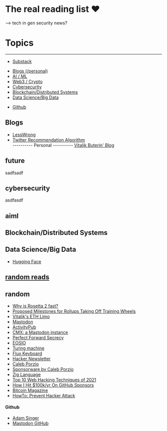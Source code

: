 # The real reading list ❤️



-->
tech in gen
security
news?

# Topics
---
* [Substack](substack)
- [Blogs (/personal)](#blogs)
- [AI / ML](#aiml)
- [Web3 / Crypto](#future)
- [Cybersecurity](#cybersecurity)
- [Blockchain/Distributed Systems](#blockchain)
- [Data Science/Big Data](#datascience)
* [Github](#github)


## Blogs
* [LessWrong](https://www.lesswrong.com/)
* [Twitter Recommendation Algorithm](https://blog.twitter.com/engineering/en_us/topics/open-source/2023/twitter-recommendation-algorithm)
<br> ---------- Personal ----------
[Vitalik Buterin' Blog](https://vitalik.ca/)
## future
sadfsadf
## cybersecurity
asdfasdf
## aiml
## Blockchain/Distributed Systems
## Data Science/Big Data
* [Hugging Face](https://huggingface.co/)


## [random reads](#random)

## random
* [Why is Rosetta 2 fast?](https://dougallj.wordpress.com/2022/11/09/why-is-rosetta-2-fast/)
* [Proposed Milestones for Rollups Taking Off Training Wheels](https://ethereum-magicians.org/t/proposed-milestones-for-rollups-taking-off-training-wheels/11571)
* [Vitalik's ETH Limo](https://vitalik.eth.limo/)
* [Mastodon](https://zh.wikipedia.org/wiki/Mastodon)
* [ActivityPub](https://zh.wikipedia.org/wiki/ActivityPub)
* [CMX: a Mastodon instance](https://m.cmx.im/home)
* [Perfect Forward Secrecy](https://zh.wikipedia.org/wiki/%E5%9C%96%E9%9D%88%E5%AE%8C%E5%82%99%E6%80%A7)
* [EOSIO](https://eos.io/)
* [Turing machine](https://zh.wikipedia.org/wiki/%E5%9B%BE%E7%81%B5%E6%9C%BA)
* [Flux Keyboard](https://www.kickstarter.com/projects/fluxkeyboard/flux-keyboard-the-keyboard-reinvented)
* [Hacker Newsletter](https://hackernewsletter.com/)
* [Caleb Porzio](https://calebporzio.com/)
* [Sponsorware by Caleb Porzio](https://calebporzio.com/sponsorware)
* [Zig Language](https://ziglang.org/)
* [Top 10 Web Hacking Techniques of 2021](https://portswigger.net/research/top-10-web-hacking-techniques-of-2021)
* [How I Hit $100k/yr On GitHub Sponsors](https://calebporzio.com/i-just-hit-dollar-100000yr-on-github-sponsors-heres-how-i-did-it)
* [Bitcoin Magazine](https://bitcoinmagazine.com/)
* [HowTo: Prevent Hacker Attack](https://web.archive.org/web/20110722062454/http://program-think.blogspot.com/2010/06/howto-prevent-hacker-attack-1.html)







#### Github
* [Adam Singer](https://adam-singer.github.io/)
* [Mastodon GitHub](https://github.com/mastodon/mastodon)






